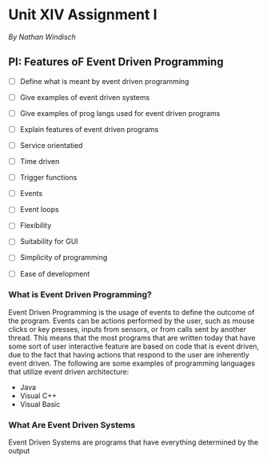 # Unit XIV Assignment I
*By Nathan Windisch*

## PI: Features oF Event Driven Programming
* [ ] Define what is meant by event driven programming
* [ ] Give examples of event driven systems
* [ ] Give examples of prog langs used for event driven programs
* [ ] Explain features of event driven programs

* [ ] Service orientatied
* [ ] Time driven
* [ ] Trigger functions
* [ ] Events
* [ ] Event loops
* [ ] Flexibility
* [ ] Suitability for GUI
* [ ] Simplicity of programming
* [ ] Ease of development

### What is Event Driven Programming?
Event Driven Programming is the usage of events to define the outcome of the program. Events can be actions performed by the user, such as mouse clicks or key presses, inputs from sensors, or from calls sent by another thread. This means that the most programs that are written today that have some sort of user interactive feature are based on code that is event driven, due to the fact that having actions that respond to the user are inherently event driven. The following are some examples of programming languages that utilize event driven architecture:

* Java
* Visual C++
* Visual Basic

### What Are Event Driven Systems
Event Driven Systems are programs that have everything determined by the output 

